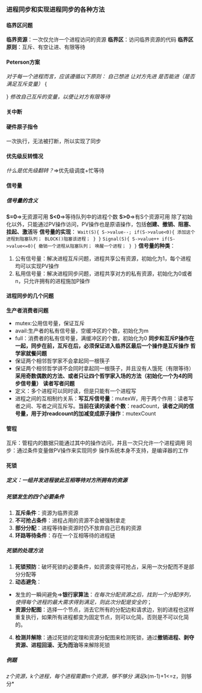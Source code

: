 ### 进程同步和实现进程同步的各种方法
#### 临界区问题
**临界资源**：一次仅允许一个进程访问的资源
**临界区**：访问临界资源的代码
**临界区原则**：互斥、有空让进、有限等待
#### Peterson方案
*对于每一个进程而言，应该遵循以下原则：*
*自己想进*
*让对方先进*
*是否能进（是否满足互斥变量）*
{

}
*修改自己互斥的变量，以便让对方有限等待*
#### 关中断
#### 硬件原子指令
一次执行，无法被打断，所以实现了同步
#### 优先级反转情况
*什么是优先级翻转？*=>优先级调度+忙等待
#### 信号量
##### 信号量的含义
**S=0**=>无资源可用
**S<0**=>等待队列中的进程个数
**S>0**=>有S个资源可用
除了初始化以外，只能通过PV操作访问，PV操作也是原语操作，包括**创建、撤销、阻塞、挂起、激活**等
**信号量的实现**：
`
Wait(S){
S->value--;
if(S->value<0){
添加这个进程到阻塞队列；
BLOCK()阻塞该进程；
}
}
`
`
Signal(S){
S->value++
if(S->value<=0){
撤销一个进程从阻塞队列；
唤醒一个进程；
}
}
`
**信号量的种类**：
1. 公有信号量：解决进程互斥问题，进程共享公有资源，初始化为1，每个进程均可以实现PV操作
2. 私用信号量：解决进程同步问题，进程共享对方的私有资源，初始化为0或者n，只允许拥有的进程施加P操作

#### 进程同步的几个问题
**生产者消费者问题**
- mutex:公用信号量，保证互斥
- avail:生产者的私有信号量，空缓冲区的个数，初始化为m
- full：消费者的私有信号量，满缓冲区的个数，初始化为0
**同步和互斥P操作在一起，同步在前，互斥在后，必须保证进入临界区最后一个操作是互斥操作**
**哲学家就餐问题**
- 保证两个相邻哲学家不会拿起同一根筷子
- 保证两个相邻哲学讲不会同时拿起同一根筷子，并且没有人饿死（有限等待）**采用奇数偶数的方法、或者只让四个哲学家入场的方法（初始化一个为4的同步信号量）**
**读者写者问题**
- 定义：多个进程可以同时读，但是只能有一个进程写
- 进程之间的互相制约关系：**写互斥信号量**：mutexW，用于两个作用：读者写者之间、写者之间互斥写。**当前在读的读者个数**：readCount，**读者之间的信号量，用于对readcount的加减变成原子操作**：mutexCount
#### 管程
互斥：管程内的数据只能通过其中的操作访问，并且一次只允许一个进程调用
同步：通过条件变量做PV操作来实现同步
操作系统本身不支持，是编译器的工作
#### 死锁
##### 定义：一组并发进程彼此互相等待对方所拥有的资源
##### 死锁发生的四个必要条件
1. **互斥条件**：资源为临界资源
2. **不可抢占条件**：进程占用的资源不会被强制拿走
3. **部分分配**：进程等待新资源时仍不放弃自己已有的资源
4. **环路等待条件**：存在一个互相等待的进程链

##### 死锁的处理方法
1. **死锁预防**：破坏死锁的必要条件，如资源变得可抢占，采用一次分配而不是部分分配等
2. **动态避免**：
- 发生的一瞬间避免=>**银行家算法**：*在每次分配资源之后，找到一个分配序列，使得每个进程的最大需求得到满足，则此次分配是安全的*；
- **资源分配图**：选择一个节点，消去它所有的分配边和请求边，别的进程也这样重复执行，如果所有进程都变为固定节点，则可以化简，否则是不可以化简的。
4. **检测并解除**：通过死锁的定理和资源分配图来检测死锁，通过**撤销进程、剥夺资源、进程回滚、无为而治**等来解除死锁

##### 例题
*z个资源，k个进程，每个进程需要m个资源，够不够分*
*满足k*(m-1)+1<=z，则够分*


